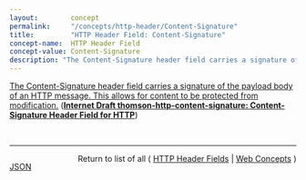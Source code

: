 ```yaml
---
layout:        concept
permalink:     "/concepts/http-header/Content-Signature"
title:         "HTTP Header Field: Content-Signature"
concept-name:  HTTP Header Field
concept-value: Content-Signature
description: "The Content-Signature header field carries a signature of the payload body of an HTTP message. This allows for content to be protected from modification."
---
```


[The Content-Signature header field carries a signature of the payload body of an HTTP message. This allows for content to be protected from modification.](https://datatracker.ietf.org/doc/html/draft-thomson-http-content-signature#section-2 "Read documentation for HTTP Header Field &#34;Content-Signature&#34;") (**[Internet Draft thomson-http-content-signature: Content-Signature Header Field for HTTP](/specs/IETF/I-D/thomson-http-content-signature "A Content-Signature header field is defined for use in HTTP. This header field carries a signature of the payload body of a message.")**)

<br/>
<hr/>

<p style="float : left"><a href="./Content-Signature.json" title="JSON representing this particular Web Concept value">JSON</a></p>
<p style="text-align: right">Return to list of all ( <a href="../http-header/">HTTP Header Fields</a> | <a href="../">Web Concepts</a> )</p>
